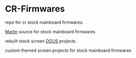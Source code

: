 # CR-Firmwares

repo for cr stock mainboard firmwares.

<a href=https://github.com/MarlinFirmware/Marlin>Marlin</a> source for stock mainboard firmwares

rebuilt stock screen <a href=https://www.dwin-global.com/tool/>DGUS</a> projects.

custom themed screen projects for stock mainboard firmwares